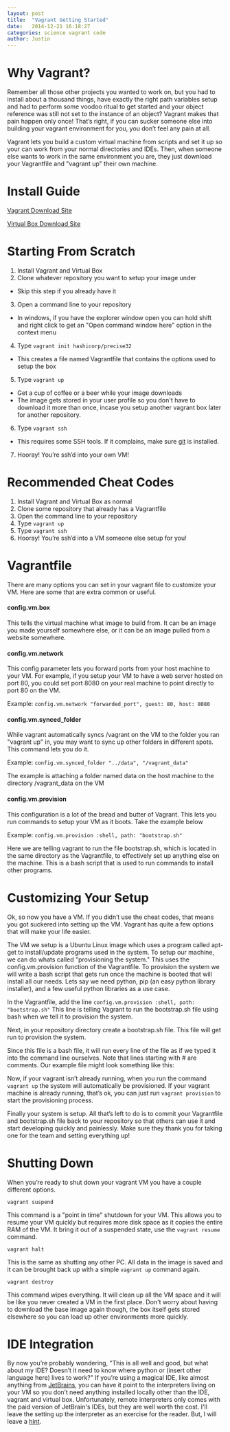 ```yaml
---
layout: post
title:  "Vagrant Getting Started"
date:   2014-12-21 16:18:27
categories: science vagrant code
author: Justin
---
```

# Why Vagrant?
Remember all those other projects you wanted to work on, but you had to install about a thousand things, have exactly
the right path variables setup and had to perform some voodoo ritual to get started and your object reference was still
not set to the instance of an object? Vagrant makes that pain happen only once! That’s right, if you can sucker someone
else into building your vagrant environment for you, you don’t feel any pain at all.

Vagrant lets you build a custom virtual machine from scripts and set it up so your can work from your normal
directories and IDEs. Then, when someone else wants to work in the same environment you are, they just download your
Vagrantfile and "vagrant up" their own machine.

# Install Guide
[Vagrant Download Site](https://www.vagrantup.com/downloads.html)

[Virtual Box Download Site](https://www.virtualbox.org/wiki/Downloads)

# Starting From Scratch
1. Install Vagrant and Virtual Box
2. Clone whatever repository you want to setup your image under
  * Skip this step if you already have it
3. Open a command line to your repository
  * In windows, if you have the explorer window open you can hold shift and right click to get an "Open command window
    here" option in the context menu
4. Type `vagrant init hashicorp/precise32`
  * This creates a file named Vagrantfile that contains the options used to setup the box
5. Type `vagrant up`
  * Get a cup of coffee or a beer while your image downloads
  * The image gets stored in your user profile so you don't have to download it more than once, incase you setup another
    vagrant box later for another repository.
6. Type `vagrant ssh`
  * This requires some SSH tools. If it complains, make sure [git](http://git-scm.com/downloads) is installed.
7. Hooray! You’re ssh’d into your own VM!

# Recommended Cheat Codes
1. Install Vagrant and Virtual Box as normal
2. Clone some repository that already has a Vagrantfile
3. Open the command line to your repository
4. Type `vagrant up`
5. Type `vagrant ssh`
6. Hooray! You’re ssh’d into a VM someone else setup for you!

# Vagrantfile
There are many options you can set in your vagrant file to customize your VM. Here are some that are extra common or
useful.

#### config.vm.box
This tells the virtual machine what image to build from. It can be an image you made yourself somewhere else, or it can
be an image pulled from a website somewhere.

#### config.vm.network
This config parameter lets you forward ports from your host machine to your VM. For example, if you setup your VM to
have a web server hosted on port 80, you could set port 8080 on your real machine to point directly to port 80 on the
VM.

Example: `config.vm.network "forwarded_port", guest: 80, host: 8080`

#### config.vm.synced_folder
While vagrant automatically syncs /vagrant on the VM to the folder you ran "vagrant up" in, you may want to sync up
other folders in different spots. This command lets you do it.

Example: `config.vm.synced_folder "../data", "/vagrant_data"`

The example is attaching a folder named data on the host machine to the directory /vagrant_data on the VM

#### config.vm.provision
This configuration is a lot of the bread and butter of Vagrant. This lets you run commands to setup your VM as it
boots. Take the example below

Example: `config.vm.provision :shell, path: "bootstrap.sh"`

Here we are telling vagrant to run the file bootstrap.sh, which is located in the same directory as the Vagrantfile, to
effectively set up anything else on the machine. This is a bash script that is used to run commands to install other
programs.

# Customizing Your Setup
Ok, so now you have a VM. If you didn’t use the cheat codes, that means you got suckered into setting up the VM. Vagrant
has quite a few options that will make your life easier.

The VM we setup is a Ubuntu Linux image which uses a program called apt-get to install/update programs used in the system.
To setup our machine, we can do whats called "provisioning the system." This uses the config.vm.provision function
of the Vagrantfile. To provision the system we will write a bash script that gets run once the machine is booted that
will install all our needs. Lets say we need python, pip (an easy python library installer), and a few useful python
libraries as a use case.

In the Vagrantfile, add the line `config.vm.provision :shell, path: "bootstrap.sh"`
This line is telling Vagrant to run the bootstrap.sh file using bash when we tell it to provision the system.

Next, in your repository directory create a bootstrap.sh file. This file will get run to provision the system.

Since this file is a bash file, it will run every line of the file as if we typed it into the command line ourselves.
Note that lines starting with # are comments. Our example file might look something like this:

<script src="https://gist.github.com/jbasinger/62268f28bd8dc7eb52e6.js"></script>

Now, if your vagrant isn’t already running, when you run the command `vagrant up` the system will automatically be
provisioned. If your vagrant machine is already running, that’s ok, you can just run `vagrant provision` to start
the provisioning process.

Finally your system is setup. All that’s left to do is to commit your Vagrantfile and bootstrap.sh file back to your
repository so that others can use it and start developing quickly and painlessly. Make sure they thank you for taking
one for the team and setting everything up!

# Shutting Down
When you’re ready to shut down your vagrant VM you have a couple different options.

`vagrant suspend`

This command is a "point in time" shutdown for your VM. This allows you to resume your VM quickly but requires more
disk space as it copies the entire RAM of the VM. It bring it out of a suspended state, use the `vagrant resume`
command.

`vagrant halt`

This is the same as shutting any other PC. All data in the image is saved and it can be brought back up with a simple
`vagrant up` command again.

`vagrant destroy`

This command wipes everything. It will clean up all the VM space and it will be like you never created a VM in the
first place. Don't worry about having to download the base image again though, the box itself gets stored elsewhere
so you can load up other environments more quickly.

# IDE Integration
By now you’re probably wondering, "This is all well and good, but what about my IDE? Doesn’t it need to know where
python or (insert other language here) lives to work?" If you’re using a magical IDE, like almost anything from
[JetBrains](https://www.jetbrains.com/), you can have it point to the interpreters living on your VM so you don’t need
anything installed locally other than the IDE, vagrant and virtual box. Unfortunately, remote interpreters only comes
with the paid version of JetBrain's IDEs, but they are well worth the cost. I'll leave the setting up the interpreter
as an exercise for the reader. But, I will leave a [hint](https://www.jetbrains.com/pycharm/webhelp/configuring-remote-python-interpreters.html).

